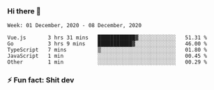 ### Hi there 👋
<!--START_SECTION:waka-->
```text
Week: 01 December, 2020 - 08 December, 2020

Vue.js       3 hrs 31 mins   ████████████▓░░░░░░░░░░░░   51.31 % 
Go           3 hrs 9 mins    ███████████▓░░░░░░░░░░░░░   46.00 % 
TypeScript   7 mins          ▒░░░░░░░░░░░░░░░░░░░░░░░░   01.80 % 
JavaScript   1 min           ░░░░░░░░░░░░░░░░░░░░░░░░░   00.45 % 
Other        1 min           ░░░░░░░░░░░░░░░░░░░░░░░░░   00.29 % 
```
<!--END_SECTION:waka-->
<!--
**TG4LAaron/TG4LAaron** is a ✨ _special_ ✨ repository because its `README.md` (this file) appears on your GitHub profile.

Here are some ideas to get you started:

- 🔭 I’m currently working on ...
- 🌱 I’m currently learning ...
- 👯 I’m looking to collaborate on ...
- 🤔 I’m looking for help with ...
- 💬 Ask me about ...
- 📫 How to reach me: ...
- 😄 Pronouns: ...
- ⚡ Fun fact: ...
-->
### ⚡ Fun fact: Shit dev
